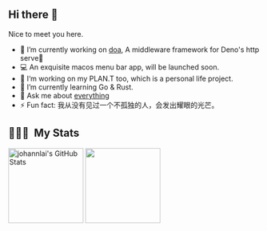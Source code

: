 ## Hi there 👋

Nice to meet you here.

- 🔭 I’m currently working on [doa](https://github.com/JohannLai/doa), A middleware framework for Deno's http serve🦕
- 💻 An exquisite macos menu bar app, will be launched soon.
- 🚀 I‘m working on my PLAN.T too, which is a personal life project.
- 🌱 I’m currently learning Go & Rust.
- 💬 Ask me about [everything](https://github.com/JohannLai/JohannLai/issues)
- ⚡ Fun fact: 我从没有见过一个不孤独的人，会发出耀眼的光芒。


## 👨🏻‍💻 &nbsp;My Stats

<div>
  <img height="150em" src="https://github-readme-stats.vercel.app/api?username=johannlai&show_icons=true&layout=compact&hide=stars&count_private=true" alt="johannlai's GitHub Stats"/>
  <img height="150em" src="https://github-readme-stats.vercel.app/api/top-langs/?username=johannlai&layout=compact&count_private=true&hide=html" />
</div>
